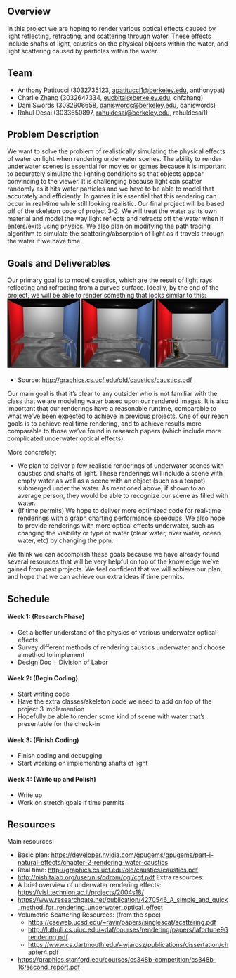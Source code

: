 ## Overview
In this project we are hoping to render various optical effects caused by light reflecting, refracting, and scattering through water. These effects include shafts of light, caustics on the physical objects within the water, and light scattering caused by particles within the water. 

## Team 
- Anthony Patitucci (3032735123, apatitucci1@berkeley.edu, anthonypat)
- Charlie Zhang (3032647334, eucbital@berkeley.edu, chfzhang)
- Dani Swords (3032906658, daniswords@berkeley.edu, daniswords)
- Rahul Desai (3033650897, rahuldesai@berkeley.edu, rahuldesai1)

## Problem Description 
We want to solve the problem of realistically simulating the physical effects of water on light when rendering underwater scenes. The ability to render underwater scenes is essential for movies or games because it is important to accurately simulate the lighting conditions so that objects appear convincing to the viewer. It is challenging because light can scatter randomly as it hits water particles and we have to be able to model that accurately and efficiently. In games it is essential that this rendering can occur in real-time while still looking realistic. 
Our final project will be based off of the skeleton code of project 3-2. We will treat the water as its own material and model the way light reflects and refracts off the water when it enters/exits using physics. We also plan on modifying the path tracing algorithm to simulate the scattering/absorption of light as it travels through the water if we have time. 

## Goals and Deliverables
Our primary goal is to model caustics, which are the result of light rays reflecting and refracting from a curved surface. Ideally, by the end of the project, we will be able to render something that looks similar to this:
![Underwater Scene](./images/example.png)
- Source: http://graphics.cs.ucf.edu/old/caustics/caustics.pdf
 
Our main goal is that it’s clear to any outsider who is not familiar with the class that we are modeling water based upon our rendered images. It is also important that our renderings have a reasonable runtime, comparable to what we’ve been expected to achieve in previous projects. One of our reach goals is to achieve real time rendering, and to achieve results more comparable to those we’ve found in research papers (which include more complicated underwater optical effects). 

More concretely: 
- We plan to deliver a few realistic renderings of underwater scenes with caustics and shafts of light. These renderings will include a scene with empty water as well as a scene with an object (such as a teapot) submerged under the water. As mentioned above, if shown to an average person, they would be able to recognize our scene as filled with water.
- (If time permits) We hope to deliver more optimized code for real-time renderings with a graph charting performance speedups. We also hope to provide renderings with more optical effects underwater, such as changing the visibility or type of water (clear water, river water, ocean water, etc) by changing the ppm.

We think we can accomplish these goals because we have already found several resources that will be very helpful on top of the knowledge we’ve gained from past projects.  We feel confident that we will achieve our plan, and hope that we can achieve our extra ideas if time permits.

## Schedule
#### Week 1: (Research Phase)
- Get a better understand of the physics of various underwater optical effects
- Survey different methods of rendering caustics underwater and choose a method to implement
- Design Doc + Division of Labor
 
#### Week 2: (Begin Coding)
- Start writing code
- Have the extra classes/skeleton code we need to add on top of the project 3 implemention
- Hopefully be able to render some kind of scene with water that’s presentable for the check-in
 
#### Week 3: (Finish Coding)
- Finish coding and debugging
- Start working on implementing shafts of light
 
#### Week 4: (Write up and Polish)
- Write up
- Work on stretch goals if time permits

## Resources 
Main resources:
- Basic plan: https://developer.nvidia.com/gpugems/gpugems/part-i-natural-effects/chapter-2-rendering-water-caustics 
- Real time: http://graphics.cs.ucf.edu/old/caustics/caustics.pdf
- http://nishitalab.org/user/nis/cdrom/cgi/cgf.pdf
Extra resources:
- A brief overview of underwater rendering effects: https://visl.technion.ac.il/projects/2004s18/
- https://www.researchgate.net/publication/4270546_A_simple_and_quick_method_for_rendering_underwater_optical_effect 
- Volumetric Scattering Resources: (from the spec) 
  - https://cseweb.ucsd.edu/~ravir/papers/singlescat/scattering.pdf
  - http://luthuli.cs.uiuc.edu/~daf/courses/rendering/papers/lafortune96rendering.pdf
  - https://www.cs.dartmouth.edu/~wjarosz/publications/dissertation/chapter4.pdf
- https://graphics.stanford.edu/courses/cs348b-competition/cs348b-16/second_report.pdf

